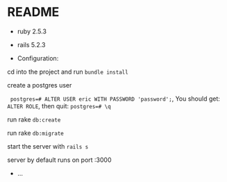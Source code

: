 # README

* ruby 2.5.3
* rails 5.2.3

* Configuration:

cd into the project and run `bundle install`

create a postgres user

`
postgres=# ALTER USER eric WITH PASSWORD 'password';`,
You should get:
`ALTER ROLE`, then quit:
`postgres=# \q`

run rake `db:create`

run rake `db:migrate`

start the server with `rails s` 

server by default runs on port :3000

* ...

